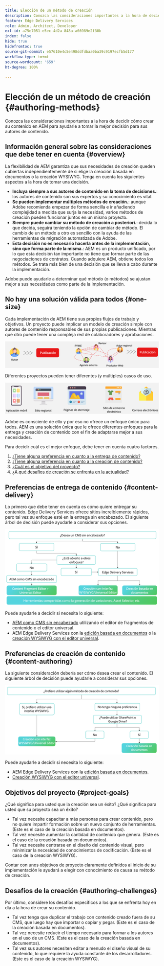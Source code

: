 ```yaml
---
title: Elección de un método de creación
description: Conozca las consideraciones importantes a la hora de decidir cómo crear su contenido en AEM para ayudarle a tomar la mejor decisión para sus autores de contenido.
feature: Edge Delivery Services
role: Admin, Architect, Developer
exl-id: a75e7051-e5ec-4d2a-848a-a66989e2f30b
index: false
hide: true
hidefromtoc: true
source-git-commit: e57610e4c5e498ddfdbaa0ba39c9197ecfb5d177
workflow-type: tm+mt
source-wordcount: '659'
ht-degree: 100%

---
```


# Elección de un método de creación {#authoring-methods}

Conozca las consideraciones importantes a la hora de decidir cómo crear su contenido en AEM para ayudarle a tomar la mejor decisión para sus autores de contenido.

## Información general sobre las consideraciones que debe tener en cuenta {#overview}

La flexibilidad de AEM garantiza que sus necesidades de creación queden cubiertas independientemente de si elige la creación basada en documentos o la creación WYSIWYG. Tenga en cuenta los siguientes aspectos a la hora de tomar una decisión.

* **Incluya siempre a sus autores de contenido en la toma de decisiones.**: los autores de contenido son sus expertos y su conocimiento es vital.
* **Se pueden implementar múltiples métodos de creación.**: aunque Adobe recomienda empezar de forma sencilla e ir añadiendo complejidad a medida que surja la necesidad, varios métodos de creación pueden funcionar juntos en un mismo proyecto.
* **Siempre puede cambiar su método de creación a posteriori.**: decida lo que decida, seguirá teniendo la opción de cambiar de método. El cambio de un método a otro es sencillo con la ayuda de las herramientas de migración automatizada de Adobe.
* **Esta decisión no es necesario hacerla antes de la implementación, sino que forma parte de la misma.**: AEM es un producto unificado, por lo que esta decisión tan importante no tiene que formar parte de las negociaciones de contratos. Cuando adquiere AEM, obtiene todos los métodos. Se trata más bien de una decisión que se lleva a cabo durante la implementación.

Adobe puede ayudarle a determinar qué método (o métodos) se ajustan mejor a sus necesidades como parte de la implementación.

## No hay una solución válida para todos {#one-size}

Cada implementación de AEM tiene sus propios flujos de trabajo y objetivos. Un proyecto puede implicar un modelo de creación simple con autores de contenido responsables de sus propias publicaciones. Mientras que otro puede tener una compleja red de colaboradores y aprobaciones.

![Diferentes flujos de trabajo de creación](assets/authoring-workflows.png)

Diferentes proyectos pueden tener diferentes (y múltiples) casos de uso.

![Casos de uso](assets/use-cases.png)

Adobe es consciente de ello y por eso no ofrece un enfoque único para todos. AEM es una solución única que le ofrece diferentes enfoques para la entrega y creación de contenido con el fin de adaptarse mejor a sus necesidades.

Para decidir cuál es el mejor enfoque, debe tener en cuenta cuatro factores.

1. [¿Tiene alguna preferencia en cuanto a la entrega de contenido?](#content-delivery)
1. [¿Tiene alguna preferencia en cuanto a la creación de contenido?](#content-authoring)
1. [¿Cuál es el objetivo del proyecto?](#project-goals)
1. [¿A qué desafíos de creación se enfrenta en la actualidad?](#authoring-challenges)

## Preferencias de entrega de contenido {#content-delivery}

Lo primero que debe tener en cuenta es cómo quiere entregar su contenido. Edge Delivery Services ofrece sitios increíblemente rápidos, pero tal vez su enfoque esté en la entrega sin encabezado. El siguiente árbol de decisión puede ayudarle a considerar sus opciones.

![Árbol de decisiones de entrega de contenido](assets/content-delivery-decision-tree.png)

Puede ayudarle a decidir si necesita lo siguiente:

* [AEM como CMS sin encabezado](/help/headless/introduction.md) utilizando el editor de fragmentos de contenido o el editor universal.
* AEM Edge Delivery Services con la [edición basada en documentos](/help/edge/docs/authoring.md) o la [creación WYSIWYG con el editor universal](/help/edge/wysiwyg-authoring/authoring.md).

## Preferencias de creación de contenido {#content-authoring}

La siguiente consideración debería ser cómo desea crear el contenido. El siguiente árbol de decisión puede ayudarle a considerar sus opciones.

![Árbol de decisiones de creación de contenido](assets/content-authoring-decision-tree.png)

Puede ayudarle a decidir si necesita lo siguiente:

* AEM Edge Delivery Services con la [edición basada en documentos](/help/edge/docs/authoring.md).
* [Creación WYSIWYG con el editor universal](/help/edge/wysiwyg-authoring/authoring.md).

## Objetivos del proyecto {#project-goals}

¿Qué significa para usted que la creación sea un éxito? ¿Qué significa para usted que su proyecto sea un éxito?

* Tal vez necesite capacitar a más personas para crear contenido, pero no quiere impartir formación sobre un nuevo conjunto de herramientas. (Este es el caso de la creación basada en documentos).
* Tal vez necesite aumentar la cantidad de contenido que genera. (Este es el caso de la creación basada en documentos).
* Tal vez necesite centrarse en el diseño del contenido visual, pero minimizar la necesidad de conocimientos de codificación. (Este es el caso de la creación WYSIWYG).

Contar con unos objetivos de proyecto claramente definidos al inicio de su implementación le ayudará a elegir con conocimiento de causa su método de creación.

## Desafíos de la creación {#authoring-challenges}

Por último, considere los desafíos específicos a los que se enfrenta hoy en día a la hora de crear su contenido.

* Tal vez tenga que duplicar el trabajo con contenido creado fuera de su CMS, que luego hay que importar o copiar y pegar. (Este es el caso de la creación basada en documentos).
* Tal vez necesite reducir el tiempo necesario para formar a los autores en el uso de un CMS. (Este es el caso de la creación basada en documentos).
* Tal vez sus autores necesiten editar a menudo el diseño visual de su contenido, lo que requiere la ayuda constante de los desarrolladores. (Este es el caso de la creación WYSIWYG).
